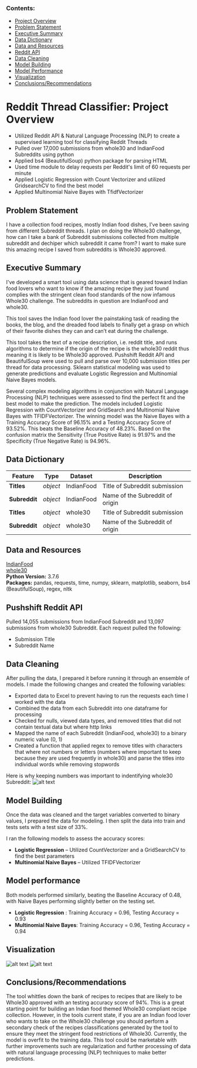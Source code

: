 ### Contents:
- [Project Overview](#Overview)
- [Problem Statement](#Problem-Statement)
- [Executive Summary](#Executive-Summary)
- [Data Dictionary](#Data-Dictionary)
- [Data and Resources](#Sources)
- [Reddit API](#API)
- [Data Cleaning](#Data-Cleaning)
- [Model Building](#Model-Building)
- [Model Performance](#Model-Performance)
- [Visualization](#Visualization)
- [Conclusions/Recommendations](#Conclusions/Recommendations)

<a id=Overview></a>
# Reddit Thread Classifier: Project Overview
* Utilized Reddit API & Natural Language Processing (NLP) to create a supervised learning tool for classifying Reddit Threads
* Pulled over 17,000 submissions from whole30 and IndianFood Subreddits using python 
* Applied bs4 (BeautifulSoup) python package for parsing HTML 
* Used time module to delay requests per Reddit's limit of 60 requests per minute
* Applied Logistic Regression with Count Vectorizer and utilized GridsearchCV to find the best model
* Applied Multinomial Naive Bayes with TfidfVectorizer

<a id=Problem Statement></a>
## Problem Statement

I have a collection food recipes, mostly Indian food dishes, I’ve been saving from different Subreddit threads.  I plan on doing the Whole30 challenge, how can I take a bank of Subreddit submissions collected from multiple subreddit and dechiper which subreddit it came from? I want to make sure this amazing recipe I saved from subreddits is Whole30 approved.

<a id=Executive Summary></a>
## Executive Summary

I've developed a smart tool using data science that is geared toward Indian food lovers who want to know if the amazing recipe they just found complies with the stringent clean food standards of the now infamous Whole30 challenge.  The subreddits in question are IndianFood and whole30.  

This tool saves the Indian food lover the painstaking task of reading the books, the blog, and the dreaded food labels to finally get a grasp on which of their favorite dishes they can and can’t eat during the challenge.

This tool takes the text of a recipe description, i.e. reddit title, and runs algorithms to determine if the origin of the recipe is the whole30 reddit thus meaning it is likely to be Whole30 approved. Pushshift Reddit API and BeautifulSoup were used to pull and parse over 10,000 submission titles per thread for data processing.  Sklearn statistical modeling was used to generate predictions and evaluate Logistic Regression and Multinomial Naive Bayes models. 

Several complex modeling algorithms in conjunction with Natural Language Processing (NLP) techniques were assessed to find the perfect fit and the best model to make the prediction. The models included Logistic Regression with CountVectorizer and GridSearch and Multinomial Naive Bayes with TFIDFVectorizer. The winning model was the Naive Bayes with a Training Accuracy Score of 96.15% and a Testing Accuracy Score of 93.52%. This beats the Baseline Accuracy of 48.23%. Based on the confusion matrix the Sensitivity (True Positive Rate) is 91.97% and the Specificity (True Negative Rate) is 94.96%.

<a id=Data Dictionary></a>
## Data Dictionary
|Feature|Type|Dataset|Description|
|---|---|---|---|
|**Titles**|*object*|IndianFood|Title of Subreddit submission|
|**Subreddit**|*object*|IndianFood|Name of the Subreddit of origin|
|**Titles**|*object*|whole30|Title of Subreddit submission|
|**Subreddit**|*object*|whole30|Name of the Subreddit of origin|

<a id=Sources></a>
## Data and Resources
[IndianFood](data/IndianFood.csv) <br>
[whole30](data/whole30.csv) <br>
**Python Version:** 3.7.6   
**Packages:** pandas, requests, time, numpy, sklearn, matplotlib, seaborn, bs4 (BeautifulSoup), regex, nltk     

<a id=API></a>
## Pushshift Reddit API
Pulled 14,055 submissions from IndianFood Subreddit and 13,097 submissions from whole30 Subreddit. Each request pulled the following:
*	Submission Title
*	Subreddit Name

<a id=Data Cleaning></a>
## Data Cleaning
After pulling the data, I prepared it before running it through an ensemble of models. I made the following changes and created the following variables:

*	Exported data to Excel to prevent having to run the requests each time I worked with the data
*	Combined the data from each Subreddit into one dataframe for processing
*	Checked for nulls, viewed data types, and removed titles that did not contain textual data but where http links
*	Mapped the name of each Subreddit (IndianFood, whole30) to a binary numeric value (0, 1)
*	Created a function that applied regex to remove titles with characters that where not numbers or letters (numbers where important to keep because they are used frequently in whole30) and parse the titles into individual words while removing stopwords

Here is why keeping numbers was important to indentifying whole30 Subreddit:
![alt text](https://github.com/JonnaPander/DS_Food_Lovers_Reddit_Threads/blob/master/ltr_num.PNG "Importance of Keeping Numbers")

<a id=Model Building></a>
## Model Building 
Once the data was cleaned and the target variables converted to binary values, I prepared the data for modeling. I then split the data into train and tests sets with a test size of 33%.   

I ran the following models to assess the accuracy scores:   
*	**Logistic Regression** – Utilized CountVectorizer and a GridSearchCV to find the best parameters
*	**Multinomial Naive Bayes** – Utilized TFIDFVectorizer 

<a id=Model Performance></a>
## Model performance
Both models performed similarly, beating the Baseline Accuracy of 0.48, with Naive Bayes performing slightly better on the testing set. 
*	**Logistic Regression** : Training Accuracy = 0.96, Testing Accuracy = 0.93
*	**Multinomial Naive Bayes**: Training Accuracy = 0.96, Testing Accuracy = 0.94

<a id=Visualization></a>
## Visualization
![alt text](https://github.com/JonnaPander/DS_Food_Lovers_Reddit_Threads/blob/master/HistOutcomes.PNG "Histogram of Outcomes")
![alt text](https://github.com/JonnaPander/DS_Food_Lovers_Reddit_Threads/blob/master/Matrix.PNG "Confusion Matrix")

<a id=Conclusions/Recommendations></a>
## Conclusions/Recommendations
The tool whittles down the bank of recipes to recipes that are likely to be Whole30 approved with an testing accuracy score of 94%. This is a great starting point for building an Indan food themed Whole30 compliant recipe collection. However, in the tools current state, if you are an Indian food lover who wants to take on the Whole30 challenge you should perform a secondary check of the recipes classifications generated by the tool to ensure they meet the stringent food restrictions of Whole30. Currently, the model is overfit to the training data. This tool could be marketable with further improvements such are regularization and further processing of data with natural language processing (NLP) techniques to make better predictions.  

